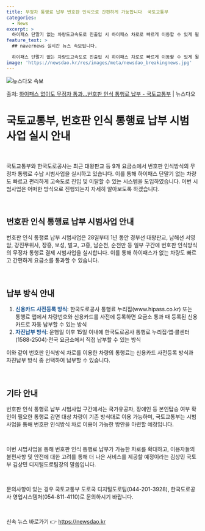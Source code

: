 ```yaml
---
title: 무정차 통행료 납부 번호판 인식으로 간편하게 가능합니다  국토교통부
categories:
  - News
excerpt: >
  하이패스 단말기 없는 차량도고속도로 진출입 시 하이패스 차로로 빠르게 이동할 수 있게 될 전망이다. 국토교통…
feature_text: >
  ## navernews 실시간 뉴스 속보입니다.

  하이패스 단말기 없는 차량도고속도로 진출입 시 하이패스 차로로 빠르게 이동할 수 있게 될 전망이다. 국토교통…
image: 'https://newsdao.kr/res/images/meta/newsdao_breakingnews.jpg'
---
```


![뉴스다오 속보](https://newsdao.kr/res/images/meta/newsdao_breakingnews.jpg)

<p>출처: <a href="https://newsdao.kr/3921" rel="dofollow">하이패스 없이도 무정차 통과…번호판 인식 통행료 납부 - 국토교통부</a> | 뉴스다오</p>

<h1>국토교통부, 번호판 인식 통행료 납부 시범사업 실시 안내</h1>
<p data-ke-size="size16">&nbsp;</p>
국토교통부와 한국도로공사는 최근 대왕판교 등 9개 요금소에서 번호판 인식방식의 무정차 통행료 수납 시범사업을 실시하고 있습니다. 이를 통해 하이패스 단말기 없는 차량도 빠르고 편리하게 고속도로 진입 및 이탈할 수 있는 시스템을 도입하였습니다. 이번 시범사업은 어떠한 방식으로 진행되는지 자세히 알아보도록 하겠습니다.
<p data-ke-size="size16">&nbsp;</p>

<h2 data-ke-size="size26">번호판 인식 통행료 납부 시범사업 안내</h2>
번호판 인식 통행료 납부 시범사업은 28일부터 1년 동안 경부선 대왕판교, 남해선 서영암, 강진무위사, 장흥, 보성, 벌교, 고흥, 남순천, 순천만 등 일부 구간에 번호판 인식방식의 무정차 통행료 결제 시범사업을 실시합니다. 이를 통해 하이패스가 없는 차량도 빠르고 간편하게 요금소를 통과할 수 있습니다.
<p data-ke-size="size16">&nbsp;</p>

<h2 data-ke-size="size26">납부 방식 안내</h2>
<ol>
  <li><b><span style="color: #1a5490;">신용카드 사전등록 방식</span></b>: 한국도로공사 통행료 누리집(www.hipass.co.kr) 또는 통행료 앱에서 차량번호와 신용카드를 사전에 등록하면 요금소 통과 때 등록된 신용카드로 자동 납부할 수 있는 방식</li>
  <li><b><span style="color: #1a5490;">자진납부 방식</span></b>: 운행일 이후 15일 이내에 한국도로공사 통행료 누리집·앱·콜센터(1588-2504)·전국 요금소에서 직접 납부할 수 있는 방식</li>
</ol>
이와 같이 번호판 인식방식 차로를 이용한 차량의 통행료는 신용카드 사전등록 방식과 자진납부 방식 중 선택하여 납부할 수 있습니다.
<p data-ke-size="size16">&nbsp;</p>

<h2 data-ke-size="size26">기타 안내</h2>
번호판 인식 통행료 납부 시범사업 구간에서는 국가유공자, 장애인 등 본인탑승 여부 확인이 필요한 통행료 감면 대상 차량이 기존 방식대로 이용 가능하며, 국토교통부는 시범사업을 통해 번호판 인식방식 차로 이용이 가능한 방안을 마련할 예정입니다.
<p data-ke-size="size16">&nbsp;</p>
이번 시범사업을 통해 번호판 인식 통행료 납부가 가능한 차로를 확대하고, 이용자들의 불편사항 및 안전에 대한 고려를 통해 더 나은 서비스를 제공할 예정이라는 김상민 국토부 김상민 디지털도로팀장의 말씀입니다.
<p data-ke-size="size16">&nbsp;</p>
문의사항이 있는 경우 국토교통부 도로국 디지털도로팀(044-201-3928), 한국도로공사 영업시스템처(054-811-4110)로 문의하시기 바랍니다.
<p data-ke-size="size16">&nbsp;</p>

<p data-ke-size="size16"></p> 

신속 뉴스 바로가기 👉 <a href="https://newsdao.kr" rel="dofollow">https://newsdao.kr</a>


